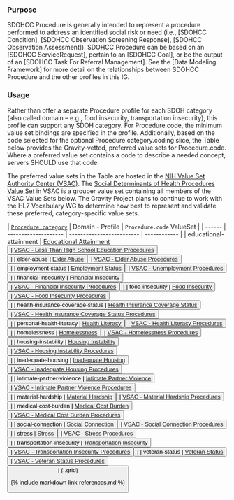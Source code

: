 
### Purpose
SDOHCC Procedure is generally intended to represent a procedure performed to address an identified social risk or need (i.e., [SDOHCC Condition], [SDOHCC Observation Screening Response], [SDOHCC Observation Assessment]). SDOHCC Procedure can be based on an [SDOHCC ServiceRequest], pertain to an [SDOHCC Goal], or be the output of an [SDOHCC Task For Referral Management]. See the [Data Modeling Framework] for more detail on the relationships between SDOHCC Procedure and the other profiles in this IG.

### Usage

Rather than offer a separate Procedure profile for each SDOH category (also called domain – e.g., food insecurity, transportation insecurity), this profile can support any SDOH category. For Procedure.code, the minimum value set bindings are specified in the profile. Additionally, based on the code selected for the optional Procedure.category.coding slice, the Table below provides the Gravity-vetted, preferred value sets for Procedure.code. Where a preferred value set contains a code to describe a needed concept, servers SHOULD use that code.

The preferred value sets in the Table are hosted in the [NIH Value Set Authority Center (VSAC)](https://vsac.nlm.nih.gov/). The [Social Determinants of Health Procedures Value Set](https://vsac.nlm.nih.gov/valueset/2.16.840.1.113762.1.4.1196.789/expansion) in VSAC is a grouper value set containing all members of the VSAC Value Sets below. The Gravity Project plans to continue to work with the HL7 Vocabulary WG to determine how best to represent and validate these preferred, category-specific value sets.

[//]: # (Parameter Table DO NOT REMOVE)

| [`Procedure.category`](ValueSet-SDOHCC-ValueSetSDOHCategory.html) | Domain - Profile | `Procedure.code` ValueSet |
| ------ | -------------------- | ------------------------- | ------------ |
| educational-attainment  | <span class="copy-text">[Educational Attainment](StructureDefinition-SDOHCC-Procedure-educational-attainment.html)<button title="Click to copy profile URL" class="btn-copy" data-clipboard-text="http://hl7.org/fhir/us/sdoh-clinicalcare/StructureDefinition/SDOHCC-Procedure-educational-attainment"/></span> | <span class="copy-text">[VSAC - Less Than High School Education Procedures ](https://vsac.nlm.nih.gov/valueset/2.16.840.1.113762.1.4.1247.56/expansion/Latest)<button title="Click to copy ValueSet URL" class="btn-copy" data-clipboard-text="http://cts.nlm.nih.gov/fhir/ValueSet/2.16.840.1.113762.1.4.1247.56"/></span> |
| elder-abuse  | <span class="copy-text">[Elder Abuse](StructureDefinition-SDOHCC-Procedure-elder-abuse.html)<button title="Click to copy profile URL" class="btn-copy" data-clipboard-text="http://hl7.org/fhir/us/sdoh-clinicalcare/StructureDefinition/SDOHCC-Procedure-elder-abuse"/></span> | <span class="copy-text">[VSAC - Elder Abuse Procedures ](https://vsac.nlm.nih.gov/valueset/2.16.840.1.113762.1.4.1247.67/expansion/Latest)<button title="Click to copy ValueSet URL" class="btn-copy" data-clipboard-text="http://cts.nlm.nih.gov/fhir/ValueSet/2.16.840.1.113762.1.4.1247.67"/></span> |
| employment-status  | <span class="copy-text">[Employment Status](StructureDefinition-SDOHCC-Procedure-employment-status.html)<button title="Click to copy profile URL" class="btn-copy" data-clipboard-text="http://hl7.org/fhir/us/sdoh-clinicalcare/StructureDefinition/SDOHCC-Procedure-employment-status"/></span> | <span class="copy-text">[VSAC - Unemployment Procedures ](https://vsac.nlm.nih.gov/valueset/2.16.840.1.113762.1.4.1247.59/expansion/Latest)<button title="Click to copy ValueSet URL" class="btn-copy" data-clipboard-text="http://cts.nlm.nih.gov/fhir/ValueSet/2.16.840.1.113762.1.4.1247.59"/></span> |
| financial-insecurity  | <span class="copy-text">[Financial Insecurity](StructureDefinition-SDOHCC-Procedure-financial-insecurity.html)<button title="Click to copy profile URL" class="btn-copy" data-clipboard-text="http://hl7.org/fhir/us/sdoh-clinicalcare/StructureDefinition/SDOHCC-Procedure-financial-insecurity"/></span> | <span class="copy-text">[VSAC - Financial Insecurity Procedures ](https://vsac.nlm.nih.gov/valueset/2.16.840.1.113762.1.4.1247.32/expansion/Latest)<button title="Click to copy ValueSet URL" class="btn-copy" data-clipboard-text="http://cts.nlm.nih.gov/fhir/ValueSet/2.16.840.1.113762.1.4.1247.32"/></span> |
| food-insecurity  | <span class="copy-text">[Food Insecurity](StructureDefinition-SDOHCC-Procedure-food-insecurity.html)<button title="Click to copy profile URL" class="btn-copy" data-clipboard-text="http://hl7.org/fhir/us/sdoh-clinicalcare/StructureDefinition/SDOHCC-Procedure-food-insecurity"/></span> | <span class="copy-text">[VSAC - Food Insecurity Procedures ](https://vsac.nlm.nih.gov/valueset/2.16.840.1.113762.1.4.1247.7/expansion/Latest)<button title="Click to copy ValueSet URL" class="btn-copy" data-clipboard-text="http://cts.nlm.nih.gov/fhir/ValueSet/2.16.840.1.113762.1.4.1247.7"/></span> |
| health-insurance-coverage-status  | <span class="copy-text">[Health Insurance Coverage Status](StructureDefinition-SDOHCC-Procedure-health-insurance-coverage-status.html)<button title="Click to copy profile URL" class="btn-copy" data-clipboard-text="http://hl7.org/fhir/us/sdoh-clinicalcare/StructureDefinition/SDOHCC-Procedure-health-insurance-coverage-status"/></span> | <span class="copy-text">[VSAC - Health Insurance Coverage Status Procedures ](https://vsac.nlm.nih.gov/valueset/2.16.840.1.113762.1.4.1247.125/expansion/Latest)<button title="Click to copy ValueSet URL" class="btn-copy" data-clipboard-text="http://cts.nlm.nih.gov/fhir/ValueSet/2.16.840.1.113762.1.4.1247.125"/></span> |
| personal-health-literacy  | <span class="copy-text">[Health Literacy](StructureDefinition-SDOHCC-Procedure-personal-health-literacy.html)<button title="Click to copy profile URL" class="btn-copy" data-clipboard-text="http://hl7.org/fhir/us/sdoh-clinicalcare/StructureDefinition/SDOHCC-Procedure-personal-health-literacy"/></span> | <span class="copy-text">[VSAC - Health Literacy Procedures ](https://vsac.nlm.nih.gov/valueset/2.16.840.1.113762.1.4.1247.118/expansion/Latest)<button title="Click to copy ValueSet URL" class="btn-copy" data-clipboard-text="http://cts.nlm.nih.gov/fhir/ValueSet/2.16.840.1.113762.1.4.1247.118"/></span> |
| homelessness  | <span class="copy-text">[Homelessness](StructureDefinition-SDOHCC-Procedure-homelessness.html)<button title="Click to copy profile URL" class="btn-copy" data-clipboard-text="http://hl7.org/fhir/us/sdoh-clinicalcare/StructureDefinition/SDOHCC-Procedure-homelessness"/></span> | <span class="copy-text">[VSAC - Homelessness Procedures ](https://vsac.nlm.nih.gov/valueset/2.16.840.1.113762.1.4.1247.20/expansion/Latest)<button title="Click to copy ValueSet URL" class="btn-copy" data-clipboard-text="http://cts.nlm.nih.gov/fhir/ValueSet/2.16.840.1.113762.1.4.1247.20"/></span> |
| housing-instability  | <span class="copy-text">[Housing Instability](StructureDefinition-SDOHCC-Procedure-housing-instability.html)<button title="Click to copy profile URL" class="btn-copy" data-clipboard-text="http://hl7.org/fhir/us/sdoh-clinicalcare/StructureDefinition/SDOHCC-Procedure-housing-instability"/></span> | <span class="copy-text">[VSAC - Housing Instability Procedures ](https://vsac.nlm.nih.gov/valueset/2.16.840.1.113762.1.4.1247.44/expansion/Latest)<button title="Click to copy ValueSet URL" class="btn-copy" data-clipboard-text="http://cts.nlm.nih.gov/fhir/ValueSet/2.16.840.1.113762.1.4.1247.44"/></span> |
| inadequate-housing  | <span class="copy-text">[Inadequate Housing](StructureDefinition-SDOHCC-Procedure-inadequate-housing.html)<button title="Click to copy profile URL" class="btn-copy" data-clipboard-text="http://hl7.org/fhir/us/sdoh-clinicalcare/StructureDefinition/SDOHCC-Procedure-inadequate-housing"/></span> | <span class="copy-text">[VSAC - Inadequate Housing Procedures ](https://vsac.nlm.nih.gov/valueset/2.16.840.1.113762.1.4.1247.52/expansion/Latest)<button title="Click to copy ValueSet URL" class="btn-copy" data-clipboard-text="http://cts.nlm.nih.gov/fhir/ValueSet/2.16.840.1.113762.1.4.1247.52"/></span> |
| intimate-partner-violence  | <span class="copy-text">[Intimate Partner Violence](StructureDefinition-SDOHCC-Procedure-intimate-partner-violence.html)<button title="Click to copy profile URL" class="btn-copy" data-clipboard-text="http://hl7.org/fhir/us/sdoh-clinicalcare/StructureDefinition/SDOHCC-Procedure-intimate-partner-violence"/></span> | <span class="copy-text">[VSAC - Intimate Partner Violence Procedures ](https://vsac.nlm.nih.gov/valueset/2.16.840.1.113762.1.4.1247.97/expansion/Latest)<button title="Click to copy ValueSet URL" class="btn-copy" data-clipboard-text="http://cts.nlm.nih.gov/fhir/ValueSet/2.16.840.1.113762.1.4.1247.97"/></span> |
| material-hardship  | <span class="copy-text">[Material Hardship](StructureDefinition-SDOHCC-Procedure-material-hardship.html)<button title="Click to copy profile URL" class="btn-copy" data-clipboard-text="http://hl7.org/fhir/us/sdoh-clinicalcare/StructureDefinition/SDOHCC-Procedure-material-hardship"/></span> | <span class="copy-text">[VSAC - Material Hardship Procedures ](https://vsac.nlm.nih.gov/valueset/2.16.840.1.113762.1.4.1247.39/expansion/Latest)<button title="Click to copy ValueSet URL" class="btn-copy" data-clipboard-text="http://cts.nlm.nih.gov/fhir/ValueSet/2.16.840.1.113762.1.4.1247.39"/></span> |
| medical-cost-burden  | <span class="copy-text">[Medical Cost Burden](StructureDefinition-SDOHCC-Procedure-medical-cost-burden.html)<button title="Click to copy profile URL" class="btn-copy" data-clipboard-text="http://hl7.org/fhir/us/sdoh-clinicalcare/StructureDefinition/SDOHCC-Procedure-medical-cost-burden"/></span> | <span class="copy-text">[VSAC - Medical Cost Burden Procedures ](https://vsac.nlm.nih.gov/valueset/2.16.840.1.113762.1.4.1247.122/expansion/Latest)<button title="Click to copy ValueSet URL" class="btn-copy" data-clipboard-text="http://cts.nlm.nih.gov/fhir/ValueSet/2.16.840.1.113762.1.4.1247.122"/></span> |
| social-connection  | <span class="copy-text">[Social Connection](StructureDefinition-SDOHCC-Procedure-social-connection.html)<button title="Click to copy profile URL" class="btn-copy" data-clipboard-text="http://hl7.org/fhir/us/sdoh-clinicalcare/StructureDefinition/SDOHCC-Procedure-social-connection"/></span> | <span class="copy-text">[VSAC - Social Connection Procedures ](https://vsac.nlm.nih.gov/valueset/2.16.840.1.113762.1.4.1247.94/expansion/Latest)<button title="Click to copy ValueSet URL" class="btn-copy" data-clipboard-text="http://cts.nlm.nih.gov/fhir/ValueSet/2.16.840.1.113762.1.4.1247.94"/></span> |
| stress  | <span class="copy-text">[Stress](StructureDefinition-SDOHCC-Procedure-stress.html)<button title="Click to copy profile URL" class="btn-copy" data-clipboard-text="http://hl7.org/fhir/us/sdoh-clinicalcare/StructureDefinition/SDOHCC-Procedure-stress"/></span> | <span class="copy-text">[VSAC - Stress Procedures ](https://vsac.nlm.nih.gov/valueset/2.16.840.1.113762.1.4.1247.87/expansion/Latest)<button title="Click to copy ValueSet URL" class="btn-copy" data-clipboard-text="http://cts.nlm.nih.gov/fhir/ValueSet/2.16.840.1.113762.1.4.1247.87"/></span> |
| transportation-insecurity  | <span class="copy-text">[Transportation Insecurity](StructureDefinition-SDOHCC-Procedure-transportation-insecurity.html)<button title="Click to copy profile URL" class="btn-copy" data-clipboard-text="http://hl7.org/fhir/us/sdoh-clinicalcare/StructureDefinition/SDOHCC-Procedure-transportation-insecurity"/></span> | <span class="copy-text">[VSAC - Transportation Insecurity Procedures ](https://vsac.nlm.nih.gov/valueset/2.16.840.1.113762.1.4.1247.27/expansion/Latest)<button title="Click to copy ValueSet URL" class="btn-copy" data-clipboard-text="http://cts.nlm.nih.gov/fhir/ValueSet/2.16.840.1.113762.1.4.1247.27"/></span> |
| veteran-status  | <span class="copy-text">[Veteran Status](StructureDefinition-SDOHCC-Procedure-veteran-status.html)<button title="Click to copy profile URL" class="btn-copy" data-clipboard-text="http://hl7.org/fhir/us/sdoh-clinicalcare/StructureDefinition/SDOHCC-Procedure-veteran-status"/></span> | <span class="copy-text">[VSAC - Veteran Status Procedures ](https://vsac.nlm.nih.gov/valueset/2.16.840.1.113762.1.4.1247.90/expansion/Latest)<button title="Click to copy ValueSet URL" class="btn-copy" data-clipboard-text="http://cts.nlm.nih.gov/fhir/ValueSet/2.16.840.1.113762.1.4.1247.90"/></span> |
{:.grid}

[//]: # (End Parameter Table DO NOT REMOVE)



{% include markdown-link-references.md %}